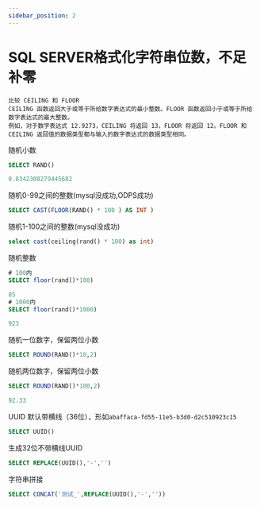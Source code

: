 ```yaml
---
sidebar_position: 2
---
```


# SQL SERVER格式化字符串位数，不足补零

```text
比较 CEILING 和 FLOOR
CEILING 函数返回大于或等于所给数字表达式的最小整数。FLOOR 函数返回小于或等于所给数字表达式的最大整数。
例如，对于数字表达式 12.9273，CEILING 将返回 13，FLOOR 将返回 12。FLOOR 和 CEILING 返回值的数据类型都与输入的数字表达式的数据类型相同。
```

随机小数

```sql
SELECT RAND()

0.8342308279445682
```

随机0-99之间的整数(mysql没成功,ODPS成功)

```sql
SELECT CAST(FLOOR(RAND() * 100 ) AS INT )
```

随机1-100之间的整数(mysql没成功)

```sql
select cast(ceiling(rand() * 100) as int)
```

随机整数

```sql
# 100内
SELECT floor(rand()*100)

85
# 1000内
SELECT floor(rand()*1000)

923
```

随机一位数字，保留两位小数

```sql
SELECT ROUND(RAND()*10,2)
```

随机两位数字，保留两位小数

```sql
SELECT ROUND(RAND()*100,2)

92.33
```

UUID
默认带横线（36位），形如`abaffaca-fd55-11e5-b3d0-d2c510923c15`

```sql
SELECT UUID()
```

生成32位不带横线UUID

```sql
SELECT REPLACE(UUID(),'-','')
```

字符串拼接

```sql
SELECT CONCAT('测试_',REPLACE(UUID(),'-',''))
```
